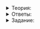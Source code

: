 <details>
<summary>Теория:</summary>

# Указатели и константность

В прошлом уроке вы познакомились с указателями — переменными, хранящими адреса объектов в памяти. Операция  `&`  позволяет взять адрес объекта и сохранить его в переменную-указатель. В нужный момент вы разыменовываете этот указатель операцией  `*`, чтобы прочитать или изменить состояние объекта.

Переменные в C++ можно объявить константными, чтобы защитить их значения от непреднамеренной модификации. При попытке изменить константную переменную компилятор выдаст ошибку.

### Указатель на константу

Свойство константности сохраняется и при взятии адреса объекта. Операция  `&`  возвращает указатель на константный объект — его ещё называют указателем на константу. Такой указатель разрешает читать значение объекта, но не модифицировать его:

```cpp
#include <cassert>

int main() {
    const int value = 42;

    // Ошибка: неконстантная ссылка не может ссылаться на константный объект
    // int& value_ref = value;

    // А вот так можно
    const int& const_value_ref = value;
    
    // Ошибка: указатель на неконстантное значение не может хранить адрес константного объекта
    // int* value_ptr = &value;

    // Указатель на константу типа int.
    const int* const_value_ptr = &value;
    // можно также объявить как int const* - это одно и то же

    // Указатель на константу можно использовать только для чтения значения объекта
    assert(*const_value_ptr == 42);
    // Выполнить модификацию объекта с его помощью нельзя.
    // Следующая строка не скомпилируется:
    // *const_value_ptr = 43;
}

```

Здесь компилятор не разрешает задать указателю типа  `int*`  значение адреса константного объекта. Такой указатель позволил бы изменить состояние объекта. В этом плане указатели на константу похожи на константные ссылки.

![1.png](https://github.com/AYglazk0v/practicum_Cpp_developer/blob/main/sprint6/%D0%9C%D0%BE%D0%B4%D0%B5%D0%BB%D1%8C_%D0%BF%D0%B0%D0%BC%D1%8F%D1%82%D0%B8/%D0%A3%D0%BA%D0%B0%D0%B7%D0%B0%D1%82%D0%B5%D0%BB%D0%B8_%D0%B8_%D0%BA%D0%BE%D0%BD%D1%81%D1%82%D0%B0%D0%BD%D1%82%D0%BD%D0%BE%D1%81%D1%82%D1%8C/img/1.png?raw=true)


_Указатель на неизменяемое значение типа  `const int`_

Указатель на константу может хранить адрес неконстантного объекта и таким образом предоставить доступ к объекту только для чтения. В этом случае указатель на константу ведёт себя подобно константой ссылке.

Константные ссылки и указатели на константу запрещают модифицировать объект, только если вы используете именно их. Изменять значение объекта иным способом можно.

```cpp
#include <cassert>

int main() {
    int value = 42;

    // Указатель на константу может хранить адрес неконстантного объекта
    const int* const_value_ptr = &value;

    // Константная ссылка может ссылаться на неконстантный объект
    const int& const_value_ref = value;

    value = 43;

    // Константные ссылки и указатели на константу означают, что
    // через них нельзя изменить значение объекта. Само значение 
    // может быть изменено иным способом.
    assert(const_value_ref == 43);
    assert(*const_value_ptr == 43);
} 

```

В этой программе доступ к переменной  `value`  через указатель  `const_value_ptr`  разрешается только для чтения. Саму переменную  `value`  можно изменять как обычно.

![2.png](https://github.com/AYglazk0v/practicum_Cpp_developer/blob/main/sprint6/%D0%9C%D0%BE%D0%B4%D0%B5%D0%BB%D1%8C_%D0%BF%D0%B0%D0%BC%D1%8F%D1%82%D0%B8/%D0%A3%D0%BA%D0%B0%D0%B7%D0%B0%D1%82%D0%B5%D0%BB%D0%B8_%D0%B8_%D0%BA%D0%BE%D0%BD%D1%81%D1%82%D0%B0%D0%BD%D1%82%D0%BD%D0%BE%D1%81%D1%82%D1%8C/img/2.png?raw=true)

_Указатель типа  `const int`_`*`  указывает на изменяемое значение типа  `int`. Изменение через указатель невозможно*

### Изменение значения указателя

В отличие от ссылок, указатели могут в процессе жизни менять своё значение, храня в разные моменты времени адреса разных объектов. Простейший способ изменить значение указателя — присвоить ему адрес другого объекта:

```cpp
#include <cassert>
#include <iostream>
#include <string>

using namespace std;

int main() {
    int value = 1;

    // Сначала value_ptr ссылается на value
    int* value_ptr = &value;

    cout << "&value: "s << &value << endl;
    cout << "value_ptr: "s << value_ptr << endl;
    assert(*value_ptr == 1);

    int another_value = 2;
    // Затем ссылается на another_value
    value_ptr = &another_value;

    cout << "&another_value: "s << &another_value << endl;
    cout << "value_ptr: "s << value_ptr << endl;
    assert(*value_ptr == 2);
}

```

Возможный вывод этой программы:

```
&value: 00000031D55AFC20
value_ptr: 00000031D55AFC20
&another_value: 00000031D55AFC24
value_ptr: 00000031D55AFC24

```

Указатель на константу сам константой не будет и может в любой момент начать ссылаться на другой объект:

```cpp
#include <cassert>
#include <iostream>
#include <string>

using namespace std;

int main() {
    int value = 1;

    // Указатель на константу. Само значение указателя константным не является.
    const int* value_ptr = &value;
    assert(*value_ptr == 1);

    int another_value = 2;

    // Можно присвоить указателю адрес другого объекта.
    value_ptr = &another_value;
    assert(*value_ptr == 2);
}
```

![3.png](https://github.com/AYglazk0v/practicum_Cpp_developer/blob/main/sprint6/%D0%9C%D0%BE%D0%B4%D0%B5%D0%BB%D1%8C_%D0%BF%D0%B0%D0%BC%D1%8F%D1%82%D0%B8/%D0%A3%D0%BA%D0%B0%D0%B7%D0%B0%D1%82%D0%B5%D0%BB%D0%B8_%D0%B8_%D0%BA%D0%BE%D0%BD%D1%81%D1%82%D0%B0%D0%BD%D1%82%D0%BD%D0%BE%D1%81%D1%82%D1%8C/img/3.png?raw=true)

_Два значения типа  `int`  и указатель типа  `const int`_`*`, указывающий на одно из них*

### Константные указатели

Константным может быть не только объект, на который ссылается указатель, но и сам указатель. Значение константного указателя нельзя изменить после инициализации. Чтобы объявить такой указатель, поставьте  `const`  справа от знака  `*`. Как и обычная константа, константный указатель должен быть инициализирован при объявлении:

```cpp
int value = 42;
int* const const_ptr_to_value = &value;

int another_value = 5;
// Ошибка: нельзя изменить значение константного указателя
// const_ptr_to_value = &another_value;
```

![4.png](https://github.com/AYglazk0v/practicum_Cpp_developer/blob/main/sprint6/%D0%9C%D0%BE%D0%B4%D0%B5%D0%BB%D1%8C_%D0%BF%D0%B0%D0%BC%D1%8F%D1%82%D0%B8/%D0%A3%D0%BA%D0%B0%D0%B7%D0%B0%D1%82%D0%B5%D0%BB%D0%B8_%D0%B8_%D0%BA%D0%BE%D0%BD%D1%81%D1%82%D0%B0%D0%BD%D1%82%D0%BD%D0%BE%D1%81%D1%82%D1%8C/img/4.png?raw=true)

_Неизменяемый указатель, указывающий на изменяемое значение_

### Константные указатели на константу

Как вы могли догадаться, константными могут быть как сам указатель, так и данные, на которые он ссылается. В этом случае разместите ключевое слово  `const`  с обеих сторон от символа  `*`:

```cpp
int value = 42;
const int* const const_ptr_to_const_value = &value;

int another_value = 5;
// Ошибка: нельзя изменить значение константного указателя:
// const_ptr_to_const_value = &another_value;

// Ошибка: нельзя изменить значение данных через указатель:
// *const_ptr_to_const_value = 0;

```

![5.png](https://github.com/AYglazk0v/practicum_Cpp_developer/blob/main/sprint6/%D0%9C%D0%BE%D0%B4%D0%B5%D0%BB%D1%8C_%D0%BF%D0%B0%D0%BC%D1%8F%D1%82%D0%B8/%D0%A3%D0%BA%D0%B0%D0%B7%D0%B0%D1%82%D0%B5%D0%BB%D0%B8_%D0%B8_%D0%BA%D0%BE%D0%BD%D1%81%D1%82%D0%B0%D0%BD%D1%82%D0%BD%D0%BE%D1%81%D1%82%D1%8C/img/5.png?raw=true)

_Неизменяемый указатель, указывающий на неизменяемое значение_

### Определение типа указателя

Есть простое мнемоническое правило, которое позволяет запомнить, к чему относится  `const`  в типе указателя. Для этого прочитайте объявление указателя  **справа налево**, заменяя символ  `*`  на слово «указатель». Например:

```cpp
// p1 - это указатель на данные типа int
int* p1;

// p2 - это указатель на данные типа const int
const int* p2;

int data = 42;

// p3 - это константный указатель на данные типа int
int* const p3 = &data;

// p4 - это константный указатель на данные типа const int
const int* const p4 = &data;

```

----------

-   `const string *`
    
-   `vector<string> * const`
    
-   `const vector<string*>`
    
-   `map<int, const string> * const`
    
-   `string const *`
    
-   `char const * const`
    

### Указатели и константность — итоги

Указатели на константу нужны, чтобы хранить адрес константного объекта и ограничивать доступ к неконстантным объектам. Сам указатель также может быть константным — в этом случае адрес, хранящийся в нём, нельзя менять после инициализации.

</details>

<details>
<summary>Ответы:</summary>

# Ответы на задания

----------

-   `const string *`

-   `vector<string> * const`

-   `const vector<string*>`

-   `map<int, const string> * const`

-   `string const *`

-   `char const * const`

</details>

<details>
<summary>Задание:</summary>

## Задание

Попрактикуйтесь использовать константные указатели на примере программы, которая ведёт учёт кошек. В ней кошки представлены структурой  `Cat`, задающей имя, пол, породу и возраст:

```cpp
// Породы кошек
enum class CatBreed {
    Bengal,
    Balinese,
    Persian,
    Siamese,
    Siberian,
    Sphynx,
};

// Пол
enum class Gender {
    Male,
    Female,
};

struct Cat {
    string name;
    Gender gender;
    CatBreed breed;
    int age;
};

```

Для хранения кошек используется контейнер  `vector`:

```cpp
int main() {
    const vector<Cat> cats = {
        {"Tom"s, Gender::Male, CatBreed::Bengal, 2},
        {"Leo"s, Gender::Male, CatBreed::Siberian, 3},
        {"Luna"s, Gender::Female, CatBreed::Siamese, 1},
        {"Charlie"s, Gender::Male, CatBreed::Balinese, 7},
        {"Ginger"s, Gender::Female, CatBreed::Sphynx, 5},
        {"Tom"s, Gender::Male, CatBreed::Siamese, 2},
    };
    ...
}

```

Требуется создать в программе несколько одновременно существующих представлений этой коллекции, отсортированных по разным критериям:

1.  По породе и имени. Кошки одинаковой породы сортируются по имени.
2.  По полу и породе.

Простейшее решение — создать несколько копий вектора кошек и отсортировать их по заданным критериям. Основной недостаток решения — избыточное потребление памяти. Каждая кошка будет храниться в нескольких экземплярах со всеми своими данными. Представьте, что вам пришлось бы клонировать оригинальный набор кошек, а потом отсортировать копию каждого набора. Слишком много кошек!

Более эффективно хранить каждую кошку в единственном экземпляре в контейнере  `cats`. Отсортированное представление контейнера  `cats`  можно задать в виде вектора указателей, которые ссылаются на кошек из  `cats`  и отсортированы как надо. Для хранения указателя нужно в несколько раз меньше памяти, чем для хранения данных о кошке. Такое решение аналогично сортировке листков бумаги с адресами этих замечательных животных.

![6.png](https://github.com/AYglazk0v/practicum_Cpp_developer/blob/main/sprint6/%D0%9C%D0%BE%D0%B4%D0%B5%D0%BB%D1%8C_%D0%BF%D0%B0%D0%BC%D1%8F%D1%82%D0%B8/%D0%A3%D0%BA%D0%B0%D0%B7%D0%B0%D1%82%D0%B5%D0%BB%D0%B8_%D0%B8_%D0%BA%D0%BE%D0%BD%D1%81%D1%82%D0%B0%D0%BD%D1%82%D0%BD%D0%BE%D1%81%D1%82%D1%8C/img/6.png?raw=true)

_Два индекса используют одни и те же данные_

### Требования

Напишите

-   шаблонную функцию  `GetSortedCats`, которая принимает константную ссылку на массив кошек,
-   функцию-компаратор, которая проверяет кошек на упорядоченность.

`GetSortedCats`  должна вернуть контейнер  `vector<const Cat*>`, содержащий указатели на элементы вектора кошек. Для сортировки указателей используйте переданную функцию-компаратор:

```cpp
// Возвращает массив указателей на элементы вектора cats, отсортированные с использованием
// компаратора comp. Компаратор comp - функция, принимающая два аргумента типа const Cat&
// и возвращающая true, если значения упорядочены, и false в ином случае
template <typename Comparator>
vector<const Cat*> GetSortedCats(const vector<Cat>& cats, const Comparator& comp) {
    ...
}

int main() {
    const vector<Cat> cats = { ... };

    auto sorted_cats = GetSortedCats(cats, [](const Cat& lhs, const Cat& rhs) {
        // Сравниваем кошек по породе и имени
        return tie(lhs.breed, lhs.name) < tie(rhs.breed, rhs.name);
    });
    // sorted_cats - вектор указателей на кошек, отсортированных по кличке и имени
    ...
}

```

Чтобы вывести информацию о кошках из массива указателей, напишите функцию  `PrintCatPointerValues`:

```cpp
// Выводит в поток out кошек, на которых ссылаются указатели вектора cat_pointers.
// Пример вывода:
// {{Tom, male, breed: Bengal, age:2}, {Charlie, male, breed: Balinese, age:7}}
void PrintCatPointerValues(const vector<const Cat*>& cat_pointers, ostream& out) {
    ...
}

int main() {
    ...
    auto sorted_cats = GetSortedCats(...);
    PrintCatPointerValues(sorted_cats, cout);
    ...
}

```

В заготовке кода есть готовые операции вывода кошек в поток.

### Ограничения

Вектор кошек, передаваемый в функцию  `GetSortedCats`, может содержать от 0 до 1000000 кошек. Клички кошек могут содержать буквы английского алфавита в разном регистре и пробелы, например: “Cat in Boots”.

### Что отправлять на проверку

Загрузите в тренажёр код программы без функции  `main`. Функция  `main`, если она будет загружена в тренажёр, будет заменена на версию из тренажёра.

### Как будет тестироваться ваш код

Функции  `GetSortedCats`  и  `PrintCatPointerValues`  будут протестированы кодом, подобным тому, что сейчас находится в функции  `main`.

### Подсказка

Чтобы получить отсортированное представление, создайте вектор указателей, ссылающихся на элементы оригинального контейнера кошек. Затем отсортируйте этот вектор как нужно. Программа должна сортировать указатели, сравнивая их значения, а не их адреса. Пример:

```cpp
#include <algorithm>
#include <cassert>
#include <iostream>
#include <vector>

using namespace std;

int main() {
    vector<int> items = {5, 2, 3, 4};
    vector<const int*> item_pointers;
    // Перебирать элементы вектора здесь следует по константной ссылке,
    // а не по значению.
    // В противном случае item_pointers будут хранить адреса объектов,
    // область видимости которых ограничена телом цикла
    for (const int& item : items) {
        item_pointers.push_back(&item);
    }

    // сортируем указатели в порядке убывания чисел, на которые они ссылаются.
    sort(item_pointers.begin(), item_pointers.end(), [](const int* lhs, const int* rhs) {
        // Чтобы сравнить значения, надо разыменовать указатели
        return *lhs > *rhs;
    });

    for (const int* item_ptr : item_pointers) {
        cout << *item_ptr << ", "s;
    }
}
```

</details>

